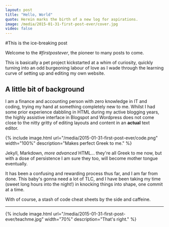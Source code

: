 ```yaml
---
layout: post
title: "Hello, World"
quote: Herein marks the birth of a new log for aspirations.
image: /media/2015-01-31-first-post-ever/cover.jpg
video: false
---
```


#This is the ice-breaking post


Welcome to the <em>#firstpostever</em>, the pioneer to many posts to come. 

This is basically a pet project kickstarted at a whim of curiosity, quickly turning into an odd burgeoning labour of love as I wade through the learning curve of setting up and editing my own website.


## A little bit of background

I am a finance and accounting person with zero knowledge in IT and coding, trying my hand at something completely new to me. Whilst I had some prior experience dabbling in HTML during my active blogging years, the highly assistive interface in Blogspot and Wordpress does not come close to the nitty gritty of editing layouts and content in an **actual** text editor.

{% include image.html url="/media/2015-01-31-first-post-ever/code.png" width="100%" description="Makes perfect Greek to me." %}


Jekyll, Markdown, _more advanced_ HTML... they're all Greek to me now, but with a dose of persistence I am sure they too, will become mother tongue  eventually.


It has been a confusing and rewarding process thus far, and I am far from done. This baby's gonna need a lot of TLC, and I have been taking my time (sweet long hours into the night!) in knocking things into shape, one commit at a time.

With of course, a stash of code cheat sheets by the side and caffeine.

-----

{% include image.html url="/media/2015-01-31-first-post-ever/teachme.jpg" width="70%" description="That's right." %}
